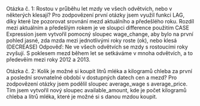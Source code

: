Otázka č. 1: Rostou v průběhu let mzdy ve všech odvětvích, nebo v některých klesají?
Pro zodpovězení první otázky jsem využil funkci LAG, díky které lze pozorovat srovnání mezd aktuálního a předešlého roku.
Rozdíl mezi aktuálním a předešlým rokem je ve sloupci difference 
použitím CASE Expression jsem vytvořil pomocný sloupec wage_change, aby bylo na první pohled jasné, zda mzda mezi jednotlivými roky roste (ok), nebo klesá (DECREASE)
Odpověď: Ne ve všech odvětvích se mzdy s rostoucími roky zvyšují. S poklesem mezd během let se setkáváme v mnoha odvětvích, a to předevěím  mezi roky 2012 a 2013.

Otázka č. 2: Kolik je možné si koupit litrů mléka a kilogramů chleba za první a poslední srovnatelné období v dostupných datech cen a mezd?
Pro zodpovězení otázky jsem podělil sloupec average_wage s average_price.
Tím jsem vytvořil nový sloupec available_amount, kde je počet kilogramů chleba a litrů mléka, které je možné si s danou mzdou koupit.
